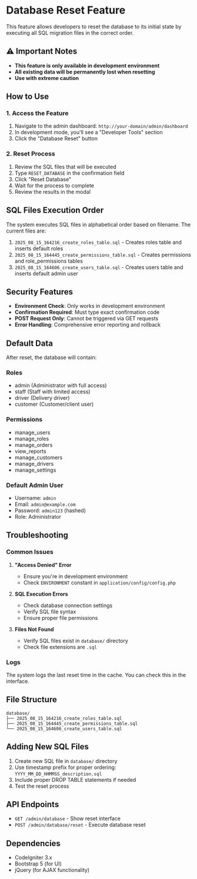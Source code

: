 # Database Reset Feature

This feature allows developers to reset the database to its initial state by executing all SQL migration files in the correct order.

## ⚠️ Important Notes

- **This feature is only available in development environment**
- **All existing data will be permanently lost when resetting**
- **Use with extreme caution**

## How to Use

### 1. Access the Feature

1. Navigate to the admin dashboard: `http://your-domain/admin/dashboard`
2. In development mode, you'll see a "Developer Tools" section
3. Click the "Database Reset" button

### 2. Reset Process

1. Review the SQL files that will be executed
2. Type `RESET_DATABASE` in the confirmation field
3. Click "Reset Database"
4. Wait for the process to complete
5. Review the results in the modal

## SQL Files Execution Order

The system executes SQL files in alphabetical order based on filename. The current files are:

1. `2025_08_15_164216_create_roles_table.sql` - Creates roles table and inserts default roles
2. `2025_08_15_164445_create_permissions_table.sql` - Creates permissions and role_permissions tables
3. `2025_08_15_164606_create_users_table.sql` - Creates users table and inserts default admin user

## Security Features

- **Environment Check**: Only works in development environment
- **Confirmation Required**: Must type exact confirmation code
- **POST Request Only**: Cannot be triggered via GET requests
- **Error Handling**: Comprehensive error reporting and rollback

## Default Data

After reset, the database will contain:

### Roles

- admin (Administrator with full access)
- staff (Staff with limited access)
- driver (Delivery driver)
- customer (Customer/client user)

### Permissions

- manage_users
- manage_roles
- manage_orders
- view_reports
- manage_customers
- manage_drivers
- manage_settings

### Default Admin User

- Username: `admin`
- Email: `admin@example.com`
- Password: `admin123` (hashed)
- Role: Administrator

## Troubleshooting

### Common Issues

1. **"Access Denied" Error**

   - Ensure you're in development environment
   - Check `ENVIRONMENT` constant in `application/config/config.php`

2. **SQL Execution Errors**

   - Check database connection settings
   - Verify SQL file syntax
   - Ensure proper file permissions

3. **Files Not Found**
   - Verify SQL files exist in `database/` directory
   - Check file extensions are `.sql`

### Logs

The system logs the last reset time in the cache. You can check this in the interface.

## File Structure

```
database/
├── 2025_08_15_164216_create_roles_table.sql
├── 2025_08_15_164445_create_permissions_table.sql
└── 2025_08_15_164606_create_users_table.sql
```

## Adding New SQL Files

1. Create new SQL file in `database/` directory
2. Use timestamp prefix for proper ordering: `YYYY_MM_DD_HHMMSS_description.sql`
3. Include proper DROP TABLE statements if needed
4. Test the reset process

## API Endpoints

- `GET /admin/database` - Show reset interface
- `POST /admin/database/reset` - Execute database reset

## Dependencies

- CodeIgniter 3.x
- Bootstrap 5 (for UI)
- jQuery (for AJAX functionality)
